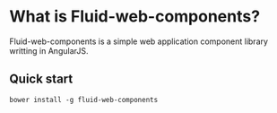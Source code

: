 # What is Fluid-web-components?
Fluid-web-components is a simple web application component library writting in AngularJS.

## Quick start
```
bower install -g fluid-web-components
```
